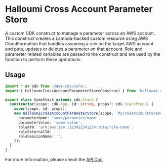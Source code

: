 # Halloumi Cross Account Parameter Store

A custom CDK construct to manage a parameter across an AWS account. This construct creates a Lambda-backed custom resource using AWS CloudFormation that handles assuming a role on the target AWS account and puts, updates or deletes a parameter on that account. Role and parameter related variables are passed to the construct and are used by the function to perform these operations.

## Usage

```typescript
import * as cdk from '@aws-cdk/core';
import { HalloumiCrossAccountParameterStoreConstruct } from 'halloumi-cross-account-parameter-store';

export class SomeStack extends cdk.Stack {
  constructor(scope: cdk.App, id: string, props?: cdk.StackProps) {
    super(scope, id, props);
    new HalloumiCrossAccountParameterStore(scope, 'MyCrossAccountParameter1', {
      parameterName: 'some/parameter/name',
      parameterValue: 'some-value',
      roleArn: 'arn:aws:iam::123412341234:role/role-name',
      roleExternalId: '',
      roleSessionName: '',
    });
  }
}
```

For more information, please check the [API Doc](API.md)
